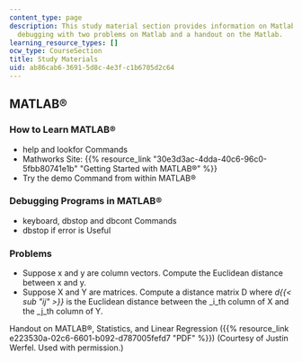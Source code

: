 ```yaml
---
content_type: page
description: This study material section provides information on Matlab learning and
  debugging with two problems on Matlab and a handout on the Matlab.
learning_resource_types: []
ocw_type: CourseSection
title: Study Materials
uid: ab86cab6-3691-5d8c-4e3f-c1b6705d2c64
---
```


MATLAB®
-------

### How to Learn MATLAB®

*   help and lookfor Commands
*   Mathworks Site: {{% resource_link "30e3d3ac-4dda-40c6-96c0-5fbb80741e1b" "Getting Started with MATLAB®" %}}
*   Try the demo Command from within MATLAB®

### Debugging Programs in MATLAB®

*   keyboard, dbstop and dbcont Commands
*   dbstop if error is Useful

### Problems

*   Suppose x and y are column vectors. Compute the Euclidean distance between x and y.
*   Suppose X and Y are matrices. Compute a distance matrix D where _d{{< sub "ij" >}}_ is the Euclidean distance between the _i_th column of X and the _j_th column of Y.

Handout on MATLAB®, Statistics, and Linear Regression ({{% resource_link e223530a-02c6-6601-b092-d787005fefd7 "PDF" %}}) (Courtesy of Justin Werfel. Used with permission.)